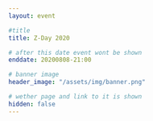 ```yaml
---
layout: event

#title
title: Z-Day 2020

# after this date event wont be shown
enddate: 20200808-21:00

# banner image
header_image: "/assets/img/banner.png"

# wether page and link to it is shown
hidden: false
---
```


